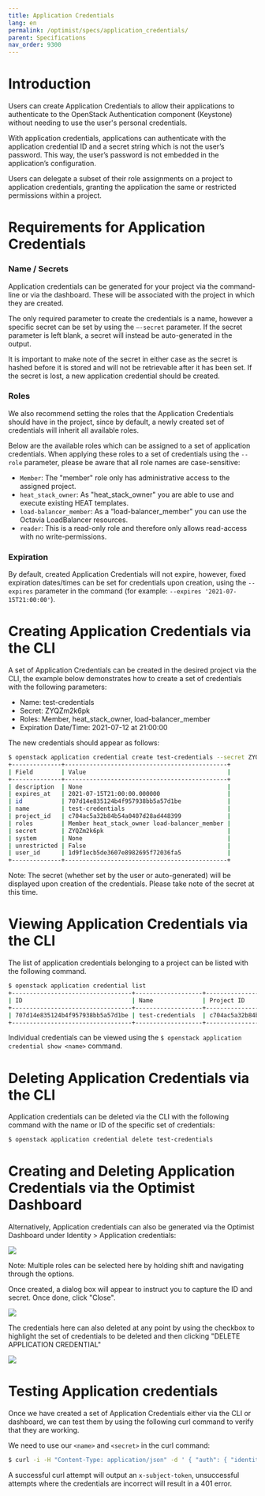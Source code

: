 ```yaml
---
title: Application Credentials
lang: en
permalink: /optimist/specs/application_credentials/
parent: Specifications
nav_order: 9300
---
```


# Introduction

Users can create Application Credentials to allow their applications to authenticate to the OpenStack Authentication component (Keystone) without needing to use the user's personal credentials. 

With application credentials, applications can authenticate with the application credential ID and a secret string which is not the user’s password. This way, the user’s password is not embedded in the application’s configuration. 

Users can delegate a subset of their role assignments on a project to application credentials, granting the application the same or restricted permissions within a project.

# Requirements for Application Credentials

### Name / Secrets

Application credentials can be generated for your project via the command-line or via the dashboard. These will be associated with the project in which they are created. 

The only required parameter to create the credentials is a name, however a specific secret can be set by using the `—-secret` parameter. If the secret parameter is left blank, a secret will instead be auto-generated in the output. 

It is important to make note of the secret in either case as the secret is hashed before it is stored and will not be retrievable after it has been set. If the secret is lost, a new application credential should be created.

### Roles

We also recommend setting the roles that the Application Credentials should have in the project, since by default, a newly created set of credentials will inherit all available roles.

Below are the available roles which can be assigned to a set of application credentials. When applying these roles to a set of credentials using the `--role` parameter, please be aware that all role names are case-sensitive:

- `Member`: The "member" role only has administrative access to the assigned project.
- `heat_stack_owner`: As "heat_stack_owner" you are able to use and execute existing HEAT templates.
- `load-balancer_member`: As a “load-balancer_member" you can use the Octavia LoadBalancer resources.
- `reader`: This is a read-only role and therefore only allows read-access with no write-permissions.

### Expiration

By default, created Application Credentials will not expire, however,  fixed expiration dates/times can be set for credentials upon creation, using the `--expires` parameter in the command (for example: `--expires '2021-07-15T21:00:00'`).

# Creating Application Credentials via the CLI

A set of Application Credentials can be created in the desired project via the CLI, the example below demonstrates how to create a set of credentials with the following parameters:

- Name: test-credentials
- Secret: ZYQZm2k6pk
- Roles: Member, heat_stack_owner, load-balancer_member
- Expiration Date/Time: 2021-07-12 at 21:00:00

The new credentials should appear as follows:

```bash
$ openstack application credential create test-credentials --secret ZYQZm2k6pk --role Member --role heat_stack_owner --role load-balancer_member --expires '2021-07-15T21:00:00'
+--------------+----------------------------------------------+
| Field        | Value                                        |
+--------------+----------------------------------------------+
| description  | None                                         |
| expires_at   | 2021-07-15T21:00:00.000000                   |
| id           | 707d14e835124b4f957938bb5a57d1be             |
| name         | test-credentials                             |
| project_id   | c704ac5a32b84b54a0407d28ad448399             |
| roles        | Member heat_stack_owner load-balancer_member |
| secret       | ZYQZm2k6pk                                   |
| system       | None                                         |
| unrestricted | False                                        |
| user_id      | 1d9f1ecb5de3607e8982695f72036fa5             |
+--------------+----------------------------------------------+
```

Note: The secret (whether set by the user or auto-generated) will be displayed upon creation of the credentials. Please take note of the secret at this time.

# Viewing Application Credentials via the CLI

The list of application credentials belonging to a project can be listed with the following command.

```bash
$ openstack application credential list
+----------------------------------+-------------------+----------------------------------+-------------+------------+
| ID                               | Name              | Project ID                       | Description | Expires At |
+----------------------------------+-------------------+----------------------------------+-------------+------------+
| 707d14e835124b4f957938bb5a57d1be | test-credentials  | c704ac5a32b84b54a0407d28ad448399 | None        | None       |
+----------------------------------+-------------------+----------------------------------+-------------+------------+
```

Individual credentials can be viewed using the `$ openstack application credential show <name>` command.

# Deleting Application Credentials via the CLI

Application credentials can be deleted via the CLI with the following command with the name or ID of the specific set of credentials:

```bash
$ openstack application credential delete test-credentials
```

# Creating and Deleting Application Credentials via the Optimist Dashboard

Alternatively, Application credentials can also be generated via the Optimist Dashboard under Identity > Application credentials:

![](attachments/createappcredentials.png)

Note: Multiple roles can be selected here by holding shift and navigating through the options.

Once created, a dialog box will appear to instruct you to capture the ID and secret. Once done, click "Close".

![](attachments/secretappcredentials.png)

The credentials here can also deleted at any point by using the checkbox to highlight the set of credentials to be deleted and then clicking "DELETE APPLICATION CREDENTIAL"

![](attachments/deleteappcredentials.png)

# Testing Application credentials

Once we have created a set of Application Credentials either via the CLI or dashboard, we can test them by using the following curl command to verify that they are working.

We need to use our `<name>` and `<secret>` in the curl command:

```bash
$ curl -i -H "Content-Type: application/json" -d ' { "auth": { "identity": { "methods": ["application_credential"],  "application_credential": {  "id": “<id>", "secret": “<secret>"}}}}' https://identity.optimist.innovo.cloud/v3/auth/tokens
```

A successful curl attempt will output an `x-subject-token`, unsuccessful attempts where the credentials are incorrect will result in a 401 error.
